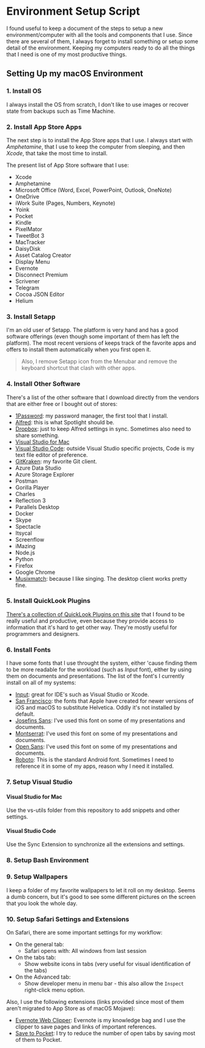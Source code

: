 # Environment Setup Script
I found useful to keep a document of the steps to setup a new environment/computer with all the tools and components that I use. Since there are several of them, I always forget to install something or setup some detail of the environment. Keeping my computers ready to do all the things that I need is one of my most productive things.

## Setting Up my macOS Environment
### 1. Install OS
I always install the OS from scratch, I don't like to use images or recover state from backups such as Time Machine.

### 2. Install App Store Apps
The next step is to install the App Store apps that I use. I always start with _Amphetamine_, that I use to keep the computer from sleeping, and then _Xcode_, that take the most time to install.

The present list of App Store software that I use:
* Xcode
* Amphetamine
* Microsoft Office (Word, Excel, PowerPoint, Outlook, OneNote)
* OneDrive
* iWork Suite (Pages, Numbers, Keynote)
* Yoink
* Pocket
* Kindle
* PixelMator
* TweetBot 3
* MacTracker
* DaisyDisk
* Asset Catalog Creator
* Display Menu
* Evernote
* Disconnect Premium
* Scrivener
* Telegram
* Cocoa JSON Editor
* Helium

### 3. Install Setapp
I'm an old user of Setapp. The platform is very hand and has a good software offerings (even though some important of them has left the platform). The most recent versions of keeps track of the favorite apps and offers to install them automatically when you first open it.

>Also, I remove Setapp icon from the Menubar and remove the keyboard shortcut that clash with other apps.

### 4. Install Other Software
There's a list of the other software that I download directly from the vendors that are either free or I bought out of stores:

* [1Password](https://1password.com/downloads/mac/): my password manager, the first tool that I install.
* [Alfred](https://www.alfredapp.com): this is what Spotlight should be.
* [Dropbox](https://www.dropbox.com/downloading): just to keep Alfred settings in sync. Sometimes also need to share something.
* [Visual Studio for Mac](https://visualstudio.microsoft.com/downloads/)
* [Visual Studio Code](https://code.visualstudio.com/download): outside Visual Studio specific projects, Code is my text file editor of preference.
* [GitKraken](https://www.gitkraken.com/download): my favorite Git client.
* Azure Data Studio
* Azure Storage Explorer
* Postman
* Gorilla Player
* Charles
* Reflection 3
* Parallels Desktop
* Docker
* Skype
* Spectacle
* Itsycal
* Screenflow
* iMazing
* Node.js
* Python
* Firefox
* Google Chrome
* [Musixmatch](http://about.musixmatch.com/desktop-app): because I like singing. The desktop client works pretty fine.

### 5. Install QuickLook Plugins
[There's a collection of QuickLook Plugins on this site](https://github.com/sindresorhus/quick-look-plugins) that I found to be really useful and productive, even because they provide access to information that it's hard to get other way. They're mostly useful for programmers and designers.

### 6. Install Fonts
I have some fonts that I use throught the system, either 'cause finding them to be more readable for the workload (such as _Input_ font), either by using them on documents and presentations. The list of the font's I currently install on all of my systems:

* [Input](http://input.fontbureau.com): great for IDE's such as Visual Studio or Xcode.
* [San Francisco](https://developer.apple.com/fonts/): the fonts that Apple have created for newer versions of iOS and macOS to substitute Helvetica. Oddly it's not installed by default.
* [Josefins Sans](https://www.fontsquirrel.com/fonts/josefin-sans): I've used this font on some of my presentations and documents.
* [Montserrat](https://fonts.google.com/specimen/Montserrat): I've used this font on some of my presentations and documents.
* [Open Sans](https://fonts.google.com/specimen/Open+Sans): I've used this font on some of my presentations and documents.
* [Roboto](https://fonts.google.com/specimen/Roboto): This is the standard Android font. Sometimes I need to reference it in some of my apps, reason why I need it installed.

### 7. Setup Visual Studio

#### Visual Studio for Mac
Use the vs-utils folder from this repository to add snippets and other settings.

#### Visual Studio Code
Use the Sync Extension to synchronize all the extensions and settings. 

### 8. Setup Bash Environment

### 9. Setup Wallpapers
I keep a folder of my favorite wallpapers to let it roll on my desktop. Seems a dumb concern, but it's good to see some different pictures on the screen that you look the whole day.

### 10. Setup Safari Settings and Extensions
On Safari, there are some important settings for my workflow:

* On the general tab: 
    * Safari opens with: All windows from last session
* On the tabs tab:
    * Show website icons in tabs (very useful for visual identification of the tabs)
* On the Advanced tab:
    * Show developer menu in menu bar - this also allow the `Inspect` right-click menu option.

Also, I use the following extensions (links provided since most of them aren't migrated to App Store as of macOS Mojave):
* [Evernote Web Clipper](https://safari-extensions.apple.com/details/?id=com.evernote.safari.clipper-Q79WDW8YH9): Evernote is my knowledge bag and I use the clipper to save pages and links of important references.
* [Save to Pocket](https://safari-extensions.apple.com/details/?id=com.ideashower.pocket.safari-ET279A6R5N): I try to reduce the number of open tabs by saving most of them to Pocket.